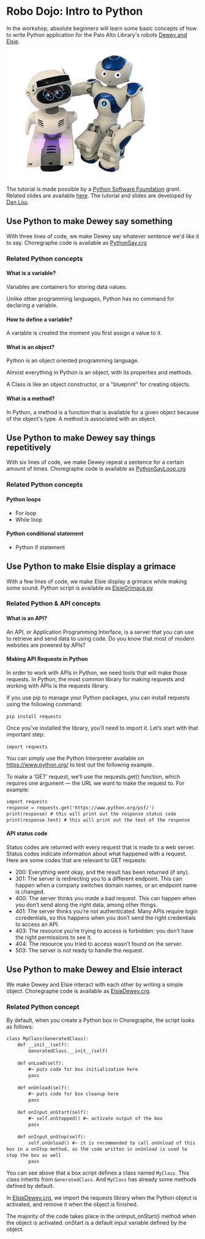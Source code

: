 # Robo Dojo: Intro to Python

In the workshop, absolute beginners will learn some basic concepts of how to write Python application for the Palo Alto Library's robots [Dewey and Elsie](<https://library.cityofpaloalto.org/program-robotics>).

<img src='./img/deweyEsie_sm.png' width=400>

The tutorial is made possible by a [Python Software Foundation](<https://www.python.org/psf-landing/>) grant. Related slides are available [here](https://docs.google.com/presentation/d/1rChLpRqLzicN0_daZIKergGYlbedKjcOZc2hhkFs2Z0/edit?usp=sharing). The tutorial and slides are developed by [Dan Lou](<https://github.com/fishbb>).

## Use Python to make Dewey say something

With three lines of code, we make Dewey say whatever sentence we'd like it to say. Choregraphe code is available as [PythonSay.crg](./source/PythonSay.crg)

### Related Python concepts

#### What is a variable?

Variables are containers for storing data values.

Unlike other programming languages, Python has no command for declaring a variable.

#### How to define a variable?

A variable is created the moment you first assign a value to it.

#### What is an object?

Python is an object oriented programming language.

Almost everything in Python is an object, with its properties and methods.

A Class is like an object constructor, or a "blueprint" for creating objects.

#### What is a method? 

In Python, a method is a function that is available for a given object because of the object's type. A method is associated with an object.

## Use Python to make Dewey say things repetitively

With six lines of code, we make Dewey repeat a sentence for a certain amount of times. Choregraphe code is available as [PythonSayLoop.crg](./source/PythonSayLoop.crg)

### Related Python concepts

#### Python loops

- For loop
- While loop

#### Python conditional statement

- Python if statement

## Use Python to make Elsie display a grimace

With a few lines of code, we make Elsie display a grimace while making some sound. Python script is available as [ElsieGrimace.py](./source/ElsieGrimace.py)

### Related Python & API concepts

#### What is an API?

An API, or Application Programming Interface, is a server that you can use to retrieve and send data to using code. Do you know that most of modern websites are powered by APIs?

#### Making API Requests in Python

In order to work with APIs in Python, we need tools that will make those requests. In Python, the most common library for making requests and working with APIs is the requests library. 

If you use pip to manage your Python packages, you can install requests using the following command:

`pip install requests`

Once you’ve installed the library, you’ll need to import it. Let’s start with that important step:

`import requests`

You can simply use the Python Interpreter available on https://www.python.org/ to test out the following example. 

To make a ‘GET’ request, we’ll use the requests.get() function, which requires one argument — the URL we want to make the request to. For example: 

```
import requests
response = requests.get('https://www.python.org/psf/')
print(response) # this will print out the response status code
print(response.text) # this will print out the text of the response
```

#### API status code

Status codes are returned with every request that is made to a web server. Status codes indicate information about what happened with a request. Here are some codes that are relevant to GET requests:

* 200: Everything went okay, and the result has been returned (if any).
* 301: The server is redirecting you to a different endpoint. This can happen when a company switches domain names, or an endpoint name is changed.
* 400: The server thinks you made a bad request. This can happen when you don’t send along the right data, among other things.
* 401: The server thinks you’re not authenticated. Many APIs require login ccredentials, so this happens when you don’t send the right credentials to access an API.
* 403: The resource you’re trying to access is forbidden: you don’t have the right permissions to see it.
* 404: The resource you tried to access wasn’t found on the server.
* 503: The server is not ready to handle the request.

## Use Python to make Dewey and Elsie interact

We make Dewey and Elsie interact with each other by writing a simple object. Choregraphe code is available as [ElsieDewey.crg](./source/ElsieDewey.crg).

### Related Python concept

By default, when you create a Python box in Choregraphe, the script looks as follows:

```
class MyClass(GeneratedClass):
    def __init__(self):
        GeneratedClass.__init__(self)

    def onLoad(self):
        #~ puts code for box initialization here
        pass

    def onUnload(self):
        #~ puts code for box cleanup here
        pass

    def onInput_onStart(self):
        #~ self.onStopped() #~ activate output of the box
        pass

    def onInput_onStop(self):
        self.onUnload() #~ it is recommended to call onUnload of this box in a onStop method, as the code written in onUnload is used to stop the box as well
        pass
```

You can see above that a box script defines a class named `MyClass`. This class inherits from `GeneratedClass`. And `MyClass` has already some methods defined by default.

In [ElsieDewey.crg](./source/ElsieDewey.crg), we import the requests library when the Python object is activated, and remove it when the object is finished. 

The majority of the code takes place in the onInput_onStart() method when the object is activated. onStart is a default input variable defined by the object.